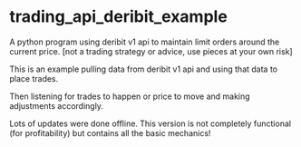 # trading_api_deribit_example
A python program using deribit v1 api to maintain limit orders around the current price. [not a trading strategy or advice, use pieces at your own risk]

This is an example pulling data from deribit v1 api and using that data to place trades. 

Then listening for trades to happen or price to move and making adjustments accordingly.

Lots of updates were done offline. This version is not completely functional (for profitability) but contains all the basic mechanics!

